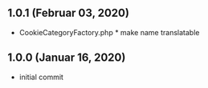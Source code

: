 ## 1.0.1 (Februar 03, 2020)
  - CookieCategoryFactory.php * make name translatable

## 1.0.0 (Januar 16, 2020)
* initial commit




